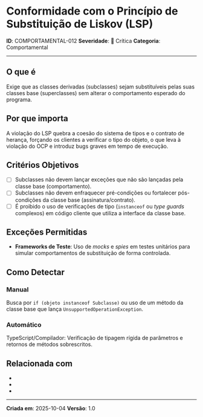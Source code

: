 # Conformidade com o Princípio de Substituição de Liskov (LSP)

**ID**: COMPORTAMENTAL-012
**Severidade**: 🔴 Crítica
**Categoria**: Comportamental

---

## O que é

Exige que as classes derivadas (subclasses) sejam substituíveis pelas suas classes base (superclasses) sem alterar o comportamento esperado do programa.

## Por que importa

A violação do LSP quebra a coesão do sistema de tipos e o contrato de herança, forçando os clientes a verificar o tipo do objeto, o que leva à violação do OCP e introduz bugs graves em tempo de execução.

## Critérios Objetivos

- [ ] Subclasses não devem lançar exceções que não são lançadas pela classe base (comportamento).
- [ ] Subclasses não devem enfraquecer pré-condições ou fortalecer pós-condições da classe base (assinatura/contrato).
- [ ] É proibido o uso de verificações de tipo (`instanceof` ou *type guards* complexos) em código cliente que utiliza a interface da classe base.

## Exceções Permitidas

- **Frameworks de Teste**: Uso de *mocks* e *spies* em testes unitários para simular comportamentos de substituição de forma controlada.

## Como Detectar

### Manual
Busca por `if (objeto instanceof Subclasse)` ou uso de um método da classe base que lança `UnsupportedOperationException`.

### Automático
TypeScript/Compilador: Verificação de tipagem rígida de parâmetros e retornos de métodos sobrescritos.

## Relacionada com

- [COMPORTAMENTAL-011]: reforça (LSP é essencial para a Extensão do OCP)
- [COMPORTAMENTAL-009]: reforça (Princípio do "Diga, Não Pergunte")
- [CRIACIONAL-003]: complementa (Reforça o contrato de *Value Objects*)

---

**Criada em**: 2025-10-04
**Versão**: 1.0

